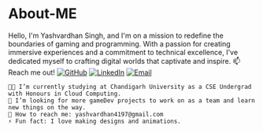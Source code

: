 # About-ME
Hello, I'm Yashvardhan Singh, and I'm on a mission to redefine the boundaries of gaming and programming. With a passion for creating immersive experiences and a commitment to technical excellence, I've dedicated myself to crafting digital worlds that captivate and inspire.
📫 Reach me out!
[![GitHub](https://img.shields.io/badge/GitHub-MyProfile-blue?style=flat-square&logo=github)](https://github.com/Yashvardhan4197)
[![LinkedIn](https://img.shields.io/badge/LinkedIn-MyProfile-blue?style=flat-square&logo=linkedin)](https://www.linkedin.com/in/yashvardhan-singh-7635621a2)
[![Email](https://img.shields.io/badge/Email-ContactMe-green?style=flat-square&logo=gmail)](mailto:yashvardhan4197@gmail.com)

    👨‍🎓 I’m currently studying at Chandigarh University as a CSE Undergrad with Honours in Cloud Computing.
    🤔 I’m looking for more gameDev projects to work on as a team and learn new things on the way.
    📧 How to reach me: yashvardhan4197@gmail.com
    ⚡ Fun fact: I love making designs and animations.
